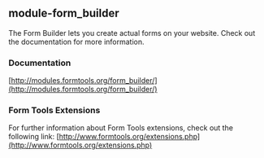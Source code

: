 ## module-form_builder

The Form Builder lets you create actual forms on your website. Check out the documentation for more information.

### Documentation

[http://modules.formtools.org/form_builder/](http://modules.formtools.org/form_builder/)

### Form Tools Extensions

For further information about Form Tools extensions, check out the following link:
[http://www.formtools.org/extensions.php](http://www.formtools.org/extensions.php)
